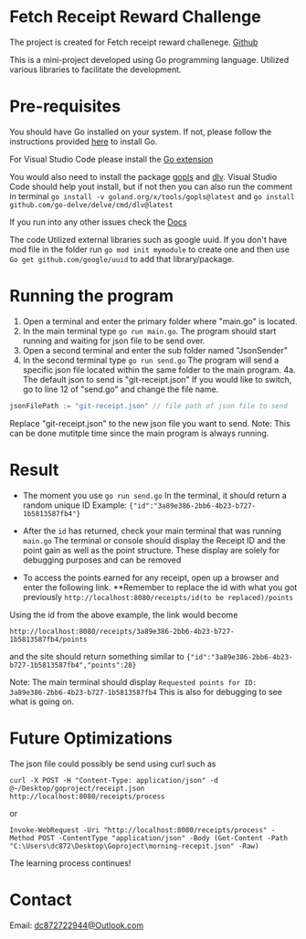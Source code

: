 # Fetch Receipt Reward Challenge

The project is created for Fetch receipt reward challenege. [Github](https://github.com/fetch-rewards/receipt-processor-challenge)

This is a mini-project developed using Go programming language. Utilized various libraries to facilitate the development.

# Pre-requisites
You should have Go installed on your system. If not, please follow the instructions provided [here](https://go.dev/doc/install) to install Go.

For Visual Studio Code please install the [Go extension](https://marketplace.visualstudio.com/items?itemName=golang.Go)


You would also need to install the package [gopls](https://pkg.go.dev/golang.org/x/tools/gopls#section-readme) and [dlv](https://github.com/go-delve/delve). Visual Studio Code should help yout install, but
if not then you can also run the comment in terminal `go install -v goland.org/x/tools/gopls@latest` and `go install github.com/go-delve/delve/cmd/dlv@latest`

If you run into any other issues check the [Docs](https://github.com/golang/vscode-go/wiki/tools)

The code Utilized external libraries such as google uuid. If you don't have mod file in the folder run `go mod init mymodule` to create one and then use `Go get github.com/google/uuid` to add that library/package.


# Running the program
1. Open a terminal and enter the primary folder where "main.go" is located.
2. In the main terminal type `go run main.go`. The program should start running and waiting for json file to be send over.
3. Open a second terminal and enter the sub folder named "JsonSender"
4. In the second terminal type `go run send.go` The program will send a specific json file located within the same folder to the main program.
4a. The default json to send is "git-receipt.json" If you would like to switch, go to line 12 of "send.go" and change the file name.
```go
jsonFilePath := "git-receipt.json" // file path of json file to send
```
Replace "git-receipt.json" to the new json file you want to send. 
Note: This can be done mutitple time since the main program is always running.

# Result
- The moment you use `go run send.go` In the terminal, it should return a random unique ID 
Example:
`{"id":"3a89e386-2bb6-4b23-b727-1b5813587fb4"}`

- After the `id` has returned, check your main terminal that was running `main.go` The terminal or console should display the Receipt ID and the point gain as well as the point structure. These display are solely for debugging purposes and can be removed
- To access the points earned for any receipt, open up a browser and enter the following link. 
**Remember to replace the id with what you got previously
`http://localhost:8080/receipts/id(to be replaced)/points`

Using the id from the above example, the link would become 

`http://localhost:8080/receipts/3a89e386-2bb6-4b23-b727-1b5813587fb4/points`

and the site should return something similar to `{"id":"3a89e386-2bb6-4b23-b727-1b5813587fb4","points":28}`

Note: The main terminal should display `Requested points for ID: 3a89e386-2bb6-4b23-b727-1b5813587fb4` This is also for debugging to see what is going on.

# Future Optimizations
The json file could possibly be send using curl such as 

`curl -X POST -H "Content-Type: application/json" -d @~/Desktop/goproject/receipt.json http://localhost:8080/receipts/process
`

or

`Invoke-WebRequest -Uri "http://localhost:8080/receipts/process" -Method POST -ContentType "application/json" -Body (Get-Content -Path "C:\Users\dc872\Desktop\Goproject\morning-recepit.json" -Raw)
`

The learning process continues!

# Contact
Email: dc872722944@Outlook.com
